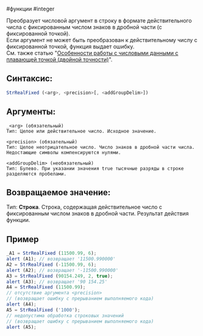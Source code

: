 #функции #integer

Преобразует числовой аргумент в строку в формате действительного числа с фиксированным числом знаков в дробной части (с фиксированной точкой).  
Если аргумент не может быть преобразован к действительному числу с фиксированной точкой, функция выдает ошибку.  
См. также статью "[Особенности работы с числовыми данными с плавающей точкой (двойной точности)](https://news.websoft.ru/_wt/wiki_base/6998020202012059043/base_wiki_article_type_id/6680054725638828770/parent_id/6717610601477911815)".

## Синтаксис:
```js
StrRealFixed (<arg>, <precision>[, <addGroupDelim>])
```

## Аргументы:
```
_<arg> (обязательный)
Тип: Целое или действительное число. Исходное значение.

<precision> (обязательный)
Тип: Целое неотрицательное число. Число знаков в дробной части числа. Недостающие символы компенсируются нулями.

<addGroupDelim> (необязательный)
Тип: Булево. При указании значения true тысячные разряды в строке разделяются пробелами.
```

## Возвращаемое значение:
Тип: **Строка**. Строка, содержащая действительное число с фиксированным числом знаков в дробной части. Результат действия функции. 

## Пример
```js
_A1 = StrRealFixed (11500.99, 6);  
alert (A1); // возвращает '11500.990000'  
A2 = StrRealFixed (-11500.99, 6);  
alert (A2); // возвращает '-11500.990000'  
A3 = StrRealFixed (90154.249, 2, true);  
alert (A3); // возвращает '90 154.25'  
A4 = StrRealFixed (11500.99);  
// отсутствие аргумента <precision> 
// (возвращает ошибку с прерыванием выполняемого кода)  
alert (A4);
A5 = StrRealFixed ('1000');  
// недопустима обработка строковых значений 
// (возвращает ошибку с прерыванием выполняемого кода)
alert (A5);
```